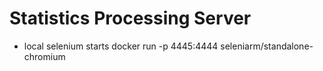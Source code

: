 # Statistics Processing Server


* local selenium starts
docker run -p 4445:4444 seleniarm/standalone-chromium 